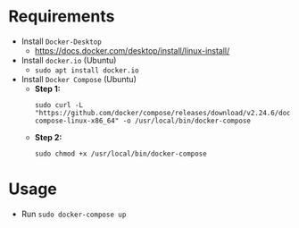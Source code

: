 # Requirements 

* Install `Docker-Desktop`
    * https://docs.docker.com/desktop/install/linux-install/
* Install `docker.io` (Ubuntu)
    * `sudo apt install docker.io`
* Install `Docker Compose` (Ubuntu)
    * **Step 1:** 
        ```
        sudo curl -L "https://github.com/docker/compose/releases/download/v2.24.6/docker-compose-linux-x86_64" -o /usr/local/bin/docker-compose
        ```
    * **Step 2:** 
        ```
        sudo chmod +x /usr/local/bin/docker-compose
        ```



# Usage 
*  Run `sudo docker-compose up`
